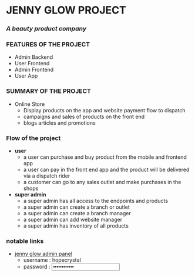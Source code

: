 # **JENNY GLOW PROJECT**

### *A beauty product company*

### **FEATURES OF THE PROJECT**

- Admin Backend
- User Frontend
- Admin Frontend
- User App

### **SUMMARY OF THE PROJECT**

- Online Store
  - Display products on the app and website payment flow to dispatch
  - campaigns and sales of products on the front end
  - blogs articles and promotions

### **Flow of the project**

- **user**
  - a user can purchase and buy product from the mobile and frontend app
  - a user can pay in the front end app and the product will be delivered via a dispatch rider
  - a customer can go to any sales outlet and make purchases in the shops
- **super admin**
  - a super admin has all access to the endpoints and products
  - a super admin can create a branch or outlet
  - a super admin can create a branch manager
  - a super admin can add website manager
  - a super admin has inventory of all products

### **notable links**

- [jenny glow admin panel](https://jennysglowng.com/admin)
  - username : hopecrystal
  - password : <input type="password" value="MichaeLHMH1."/>
